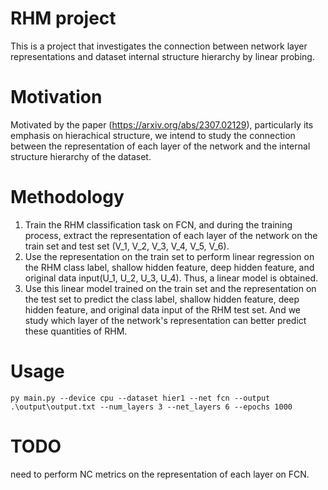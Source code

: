 # RHM project
 This is a project that investigates the connection between network layer representations and dataset internal structure hierarchy by linear probing.
 # Motivation
 Motivated by the paper (https://arxiv.org/abs/2307.02129), particularly its emphasis on hierachical structure, we intend to study the connection between the representation of each layer of the network and the internal structure hierarchy of the dataset. 
 # Methodology
 1. Train the RHM classification task on FCN, and during the training process, extract the representation of each layer of the network on the train set and test set (V_1, V_2, V_3, V_4, V_5, V_6).  
 2. Use the representation on the train set to perform linear regression on the RHM class label, shallow hidden feature, deep hidden feature, and original data input(U_1, U_2, U_3, U_4). Thus, a linear model is obtained.  
 3. Use this linear model trained on the train set and the representation on the test set to predict the class label, shallow hidden feature, deep hidden feature, and original data input of the RHM test set. And we study which layer of the network's representation can better predict these quantities of RHM. 
 # Usage
 ```
 py main.py --device cpu --dataset hier1 --net fcn --output .\output\output.txt --num_layers 3 --net_layers 6 --epochs 1000
 ```
# TODO
need to perform NC metrics on the representation of each layer on FCN.
 
